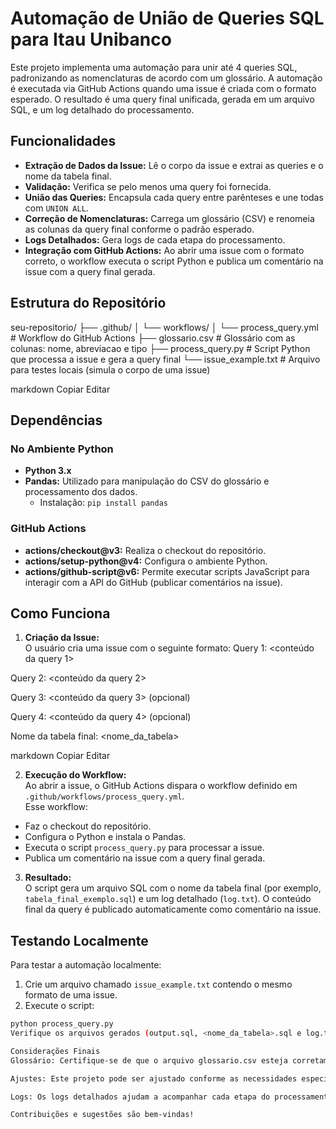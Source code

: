 # Automação de União de Queries SQL para Itau Unibanco

Este projeto implementa uma automação para unir até 4 queries SQL, padronizando as nomenclaturas de acordo com um glossário. A automação é executada via GitHub Actions quando uma issue é criada com o formato esperado. O resultado é uma query final unificada, gerada em um arquivo SQL, e um log detalhado do processamento.

## Funcionalidades

- **Extração de Dados da Issue:** Lê o corpo da issue e extrai as queries e o nome da tabela final.
- **Validação:** Verifica se pelo menos uma query foi fornecida.
- **União das Queries:** Encapsula cada query entre parênteses e une todas com `UNION ALL`.
- **Correção de Nomenclaturas:** Carrega um glossário (CSV) e renomeia as colunas da query final conforme o padrão esperado.
- **Logs Detalhados:** Gera logs de cada etapa do processamento.
- **Integração com GitHub Actions:** Ao abrir uma issue com o formato correto, o workflow executa o script Python e publica um comentário na issue com a query final gerada.

## Estrutura do Repositório

seu-repositorio/ ├── .github/ │ └── workflows/ │ └── process_query.yml # Workflow do GitHub Actions ├── glossario.csv # Glossário com as colunas: nome, abreviacao e tipo ├── process_query.py # Script Python que processa a issue e gera a query final └── issue_example.txt # Arquivo para testes locais (simula o corpo de uma issue)

markdown
Copiar
Editar

## Dependências

### No Ambiente Python

- **Python 3.x**  
- **Pandas:** Utilizado para manipulação do CSV do glossário e processamento dos dados.  
  - Instalação: `pip install pandas`

### GitHub Actions

- **actions/checkout@v3:** Realiza o checkout do repositório.
- **actions/setup-python@v4:** Configura o ambiente Python.
- **actions/github-script@v6:** Permite executar scripts JavaScript para interagir com a API do GitHub (publicar comentários na issue).

## Como Funciona

1. **Criação da Issue:**  
   O usuário cria uma issue com o seguinte formato:
Query 1: <conteúdo da query 1>

Query 2: <conteúdo da query 2>

Query 3: <conteúdo da query 3> (opcional)

Query 4: <conteúdo da query 4> (opcional)

Nome da tabela final: <nome_da_tabela>

markdown
Copiar
Editar

2. **Execução do Workflow:**  
Ao abrir a issue, o GitHub Actions dispara o workflow definido em `.github/workflows/process_query.yml`.  
Esse workflow:
- Faz o checkout do repositório.
- Configura o Python e instala o Pandas.
- Executa o script `process_query.py` para processar a issue.
- Publica um comentário na issue com a query final gerada.

3. **Resultado:**  
O script gera um arquivo SQL com o nome da tabela final (por exemplo, `tabela_final_exemplo.sql`) e um log detalhado (`log.txt`). O conteúdo final da query é publicado automaticamente como comentário na issue.

## Testando Localmente

Para testar a automação localmente:

1. Crie um arquivo chamado `issue_example.txt` contendo o mesmo formato de uma issue.
2. Execute o script:
```bash
python process_query.py
Verifique os arquivos gerados (output.sql, <nome_da_tabela>.sql e log.txt).

Considerações Finais
Glossário: Certifique-se de que o arquivo glossario.csv esteja corretamente formatado com as colunas: nome, abreviacao e tipo.

Ajustes: Este projeto pode ser ajustado conforme as necessidades específicas do Itau Unibanco ou integrando outras validações e funcionalidades.

Logs: Os logs detalhados ajudam a acompanhar cada etapa do processamento, facilitando a identificação de problemas.

Contribuições e sugestões são bem-vindas!